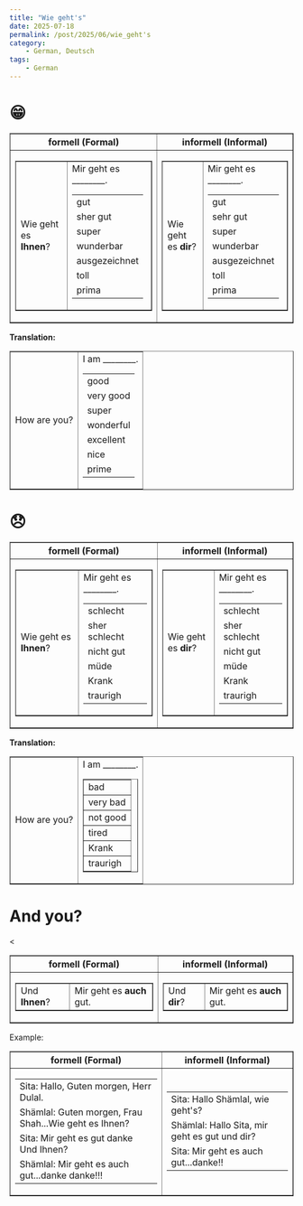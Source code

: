 ```yaml
---
title: "Wie geht's"
date: 2025-07-18
permalink: /post/2025/06/wie_geht's
category: 
    - German, Deutsch
tags:
    - German
---
```


# 😁
<table border="1" cellpadding="5" cellspacing="0">
  <tr>
    <th>formell (Formal)</th>
    <th>informell (Informal)</th>
  </tr>
  <tr>
    <td>
      <table border="1" cellpadding="3" cellspacing="0">
        <tr>
          <td>Wie geht es <b>Ihnen</b>?</td>
          <td>
            Mir geht es ________.
            <table border="0" cellpadding="3" cellspacing="0">
              <tr><td>gut</td></tr>
              <tr><td>sher gut</td></tr>
              <tr><td>super</td></tr>
              <tr><td>wunderbar</td></tr>
              <tr><td>ausgezeichnet</td></tr>
              <tr><td>toll</td></tr>
              <tr><td>prima</td></tr>
            </table>
          </td>
        </tr>
      </table>
    </td>
    <td>
      <table border="1" cellpadding="3" cellspacing="0">
        <tr>
          <td>Wie geht es <b>dir</b>?</td>
          <td>
            Mir geht es ________.
            <table border="0" cellpadding="3" cellspacing="0">
              <tr><td>gut</td></tr>
              <tr><td>sehr gut</td></tr>
              <tr><td>super</td></tr>
              <tr><td>wunderbar</td></tr>
              <tr><td>ausgezeichnet</td></tr>
              <tr><td>toll</td></tr>
              <tr><td>prima</td></tr>
            </table>
          </td>
        </tr>
      </table>
    </td>
  </tr>
  <tr>
  </tr>

</table>

<b> Translation: </b> 
<table border="1" cellpadding="3" cellspacing="0">
<tr>
    <td>How are you?</td>
    <td>
    I am  ________.
    <table border="0" cellpadding="3" cellspacing="0">
        <tr><td>good</td></tr>
        <tr><td>very good</td></tr>
        <tr><td>super</td></tr>
        <tr><td>wonderful</td></tr>
        <tr><td>excellent</td></tr>
        <tr><td>nice</td></tr>
        <tr><td>prime</td></tr>
    </table>
    </td>
</tr>
</table>


# 😞
<table border="1" cellpadding="5" cellspacing="0">
  <tr>
    <th>formell (Formal)</th>
    <th>informell (Informal)</th>
  </tr>
  <tr>
    <td>
      <table border="1" cellpadding="3" cellspacing="0">
        <tr>
          <td>Wie geht es <b>Ihnen</b>?</td>
          <td>
            Mir geht es ________.
            <table border="0" cellpadding="3" cellspacing="0">
              <tr><td>schlecht</td></tr>
              <tr><td>sher schlecht</td></tr>
              <tr><td>nicht gut</td></tr>
              <tr><td>müde</td></tr>
              <tr><td>Krank</td></tr>
              <tr><td>traurigh</td></tr>
            </table>
          </td>
        </tr>
      </table>
    </td>
    <td>
      <table border="1" cellpadding="3" cellspacing="0">
        <tr>
          <td>Wie geht es <b>dir</b>?</td>
          <td>
            Mir geht es ________.
            <table border="0" cellpadding="3" cellspacing="0">
              <tr><td>schlecht</td></tr>
              <tr><td>sher schlecht</td></tr>
              <tr><td>nicht gut</td></tr>
              <tr><td>müde</td></tr>
              <tr><td>Krank</td></tr>
              <tr><td>traurigh</td></tr>
            </table>
          </td>
        </tr>
      </table>
    </td>
  </tr>
  <tr>
  </tr>
</table>

<b> Translation: </b> 
<table border="1" cellpadding="3" cellspacing="0">
<tr>
    <td>How are you?</td>
    <td>
    I am  ________.
    <table border="1" cellpadding="3" cellspacing="0">
        <tr><td>bad</td></tr>
        <tr><td>very bad</td></tr>
        <tr><td>not good</td></tr>
        <tr><td>tired</td></tr>
        <tr><td>Krank</td></tr>
        <tr><td>traurigh</td></tr>
    </table>
    </td>
</tr>
</table>

# And you? 
<
<table border="1" cellpadding="5" cellspacing="0">
  <tr>
    <th>formell (Formal)</th>
    <th>informell (Informal)</th>
  </tr>
  <tr>
    <td>
      <table border="1" cellpadding="3" cellspacing="0">
        <tr>
          <td>Und <b>Ihnen</b>?</td>
          <td>
            Mir geht es <b>auch</b> gut.
          </td>
        </tr>
      </table>
    </td>
    <td>
      <table border="1" cellpadding="3" cellspacing="0">
        <tr>
          <td>Und <b>dir</b>?</td>
          <td>
            Mir geht es <b>auch</b> gut.
          </td>
        </tr>
      </table>
    </td>
  </tr>
  <tr>
  </tr>
</table>



Example: 



<table border="1" cellpadding="5" cellspacing="0">
  <tr>
    <th>formell (Formal)</th>
    <th>informell (Informal)</th>
  </tr>
  <tr>
    <td>
      <table border="0" cellpadding="3" cellspacing="0">
        <tr><td>  Sita: Hallo, Guten morgen, Herr Dulal.</td></tr>
        <tr><td>  Shämlal: Guten morgen, Frau Shah...Wie geht es Ihnen? </td></tr>
        <tr><td>  Sita: Mir geht es gut danke Und Ihnen? </td></tr>
        <tr><td>  Shämlal: Mir geht es auch gut...danke danke!!!</td></tr>
      </table>
    </td>
    <td>
      <table border="0" cellpadding="3" cellspacing="0">
        <tr><td>  Sita: Hallo Shämlal, wie geht's?</td></tr>
        <tr><td>  Shämlal: Hallo Sita, mir geht es gut und dir? </td></tr>
        <tr><td>  Sita: Mir geht es auch gut...danke!! </td></tr>
      </table>
    </td>
  </tr>
  <tr>
  </tr>
</table>